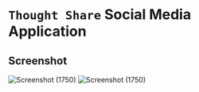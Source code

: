 # `Thought Share` Social Media Application

## Screenshot
![Screenshot (1750)](https://github.com/user-attachments/assets/635be324-6ee5-4c72-bc44-97b4e2ac5557)
![Screenshot (1750)](https://github.com/user-attachments/assets/218e7f48-7c8a-4862-9fa5-d7984dd3bacf)
